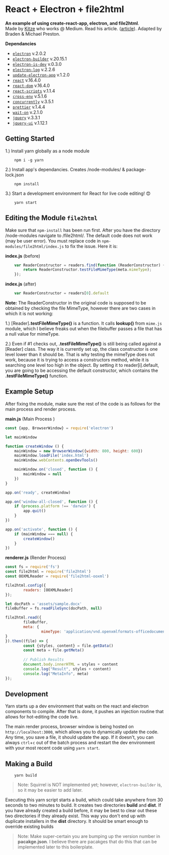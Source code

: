 # React + Electron + file2html

**An example of using create-react-app, electron, and file2html**.  
Made by [Kitze](https://twitter.com/thekitze) who works @ Medium. Read his article. ([article](https://medium.com/@kitze/%EF%B8%8F-from-react-to-an-electron-app-ready-for-production-a0468ecb1da3)). 
Adapted by Braden & Michael Preston.

**Dependancies**

- [`electron`]() v.2.0.2 
- [`electron-builder`]() v.20.15.1 
- [`electron-is-dev`]() v.0.3.0 
- [`electron-log`]() v.2.2.6 
- [`update-electron-app`]() v.1.2.0 
- [`react`]() v.16.4.0 
- [`react-dom`]() v.16.4.0 
- [`react-scripts`]() v.1.1.4 
- [`cross-env`]() v.5.1.6 
- [`concurrently`]() v.3.5.1 
- [`prettier`]() v.1.4.4 
- [`wait-on`]() v.2.1.0 
- [`jquery`]() v.3.3.1 
- [`jquery-ui`]() v.1.12.1 


## Getting Started

1.) Install yarn globally as a node module
```node
	npm i -g yarn
```
2.) Install app's dependancies. Creates /node-modules/ & package-lock.json
```node
	npm install
```
3.) Start a development environment for React for live code editing! 😍
```node
	yarn start
```

## Editing the Module `file2html`

Make sure that `npm-install` has been run first. After you have the directory /node-modules navigate to /file2html/. The default code does not work (may be user error). You must replace code in `npm-modules/file2html/index.js` to fix the issue. Here it is:

**index.js** (before)
```javascript
    var ReaderConstructor = readers.find(function (ReaderConstructor) {
        return ReaderConstructor.testFileMimeType(meta.mimeType);
    });
```

**index.js** (after)
```javascript
	var ReaderConstructor = readers[0].default
```
**Note:** The ReaderConstructor in the original code is supposed to be obtained by checking the file MimeType, however there are two cases in which it is not working:

1.) [Reader]**.testFileMimeType()** is a function. It calls **lookup()** from `mime.js` module, which I believe freaks out when the filebuffer passes a file that has a null value for mimeType. 

2.) Even if #1 checks out, **.testFileMimeType()** is still being called against a [Reader] class. The way it is currently set up, the class constructor is one level lower than it should be. That is why testing the mimeType does not work, because it is trying to access a constructors method, while it is searching one level too high in the object. By setting it to reader[i].default, you are going to be accessing the default constructor, which contains the **.testFileMimeType()** function.

## Example Setup

After fixing the module, make sure the rest of the code is as follows for the main process and render process.

**main.js** (Main Process )
```javascript
const {app, BrowserWindow} = require('electron')

let mainWindow

function createWindow () {
	mainWindow = new BrowserWindow({width: 800, height: 600})
	mainWindow.loadFile('index.html')
	mainWindow.webContents.openDevTools()

	mainWindow.on('closed', function () {
		mainWindow = null
	})
}

app.on('ready', createWindow)

app.on('window-all-closed', function () {
	if (process.platform !== 'darwin') {
		app.quit()
	}
})

app.on('activate', function () {
	if (mainWindow === null) {
		createWindow()
	}
})
```

**renderer.js** (Render Process)
```javascript
const fs = require('fs')
const file2html = require('file2html')
const OOXMLReader = require('file2html-ooxml')

file2html.config({
		readers: [OOXMLReader]
});

let docPath = 'assets/sample.docx'
fileBuffer = fs.readFileSync(docPath, null)

file2html.read({
		fileBuffer,
		meta: {
				mimeType: 'application/vnd.openxmlformats-officedocument.wordprocessingml.document'
}
}).then((file) => {
		const {styles, content} = file.getData()		
		const meta = file.getMeta()
		
		// Publish Results
		document.body.innerHTML = styles + content
		console.log("Result", styles + content)
		console.log("MetaInfo", meta)
});
```

## Development

Yarn starts up a dev environment that waits on the react and electron components to compile. After that is done, it pushes an injection routine that allows for hot-editing the code live. 

The main render process, browser window is being hosted on `http://localhost:3000`, which allows you to dynamically update the code. Any time, you save a file, it should update the app. If it doesn't, you can always `ctrl`+`c` out of the batch process and restart the dev environment with your most recent code using `yarn start`.

## Making a Build

```node
	yarn build
```
>  Note: Squirrel is NOT implemented yet; however, `electron-builder`  is, so it may be  easier to add later.

Executing this yarn script starts a build, which could take anywhere from 30 seconds to two minutes to build. It creates two directories **build** and **dist**. If you have already created a build before, it may be best to clear out these two directories if they already exist. This way you don't end up with duplicate installers in the **dist** directory. It should be smart enough to override existing builds

> Note: Make super-certain you are bumping up the version number in **pacakge.json**. I believe there are pacakges that do this that can be implemented later to this boilerplate.